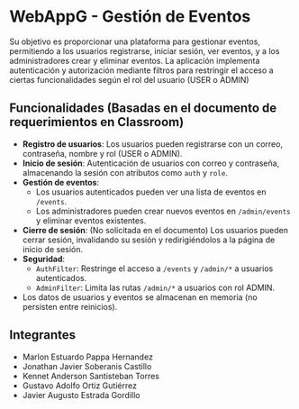 # WebAppG - Gestión de Eventos

Su objetivo es proporcionar una plataforma para gestionar eventos, permitiendo a los usuarios registrarse, iniciar sesión, ver eventos, y a los administradores crear y eliminar eventos. La aplicación implementa autenticación y autorización mediante filtros para restringir el acceso a ciertas funcionalidades según el rol del usuario (USER o ADMIN)

## Funcionalidades (Basadas en el documento de requerimientos en Classroom)
- **Registro de usuarios**: Los usuarios pueden registrarse con un correo, contraseña, nombre y rol (USER o ADMIN).
- **Inicio de sesión**: Autenticación de usuarios con correo y contraseña, almacenando la sesión con atributos como `auth` y `role`.
- **Gestión de eventos**:
    - Los usuarios autenticados pueden ver una lista de eventos en `/events`.
    - Los administradores pueden crear nuevos eventos en `/admin/events` y eliminar eventos existentes.
- **Cierre de sesión**: (No solicitada en el documento) Los usuarios pueden cerrar sesión, invalidando su sesión y redirigiéndolos a la página de inicio de sesión.
- **Seguridad**:
    - `AuthFilter`: Restringe el acceso a `/events` y `/admin/*` a usuarios autenticados.
    - `AdminFilter`: Limita las rutas `/admin/*` a usuarios con rol ADMIN.
- Los datos de usuarios y eventos se almacenan en memoria (no persisten entre reinicios).

## Integrantes

- Marlon Estuardo Pappa Hernandez
- Jonathan Javier Soberanis Castillo
- Kennet Anderson Santisteban Torres
- Gustavo Adolfo Ortiz Gutiérrez
- Javier Augusto Estrada Gordillo

